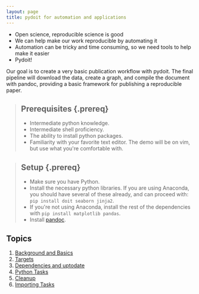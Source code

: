 ```yaml
---
layout: page
title: pydoit for automation and applications
---
```


* Open science, reproducible science is good
* We can help make our work reproducible by automating it
* Automation can be tricky and time consuming, so we need tools to help make it easier
* Pydoit!

Our goal is to create a very basic publication workflow with pydoit. The final pipeline
will download the data, create a graph, and compile the document with pandoc, providing a basic
framework for publishing a reproducible paper.

> ## Prerequisites {.prereq}
>
> * Intermediate python knowledge.
> * Intermediate shell proficiency.
> * The ability to install python packages.
> * Familiarity with your favorite text editor. The demo will be on vim, but use what you're comfortable with.

> ## Setup {.prereq}
>
> * Make sure you have Python.
> * Install the necessary python libraries. If you are using Anaconda, you should
>   have several of these already, and can proceed with: `pip install doit seaborn jinja2`.
> * If you're not using Anaconda, install the rest of the dependencies
>   with `pip install matplotlib pandas`.
> * Install [pandoc](http://pandoc.org/installing.html).


## Topics

1.  [Background and Basics](01-basics.html)
2.  [Targets](02-targets.html)
3.  [Dependencies and uptodate](03-dependencies.html)
4.  [Python Tasks](04-python-tasks.html)
5.  [Cleanup](05-cleanup.html)
6.  [Importing Tasks](06-importaing.html)

